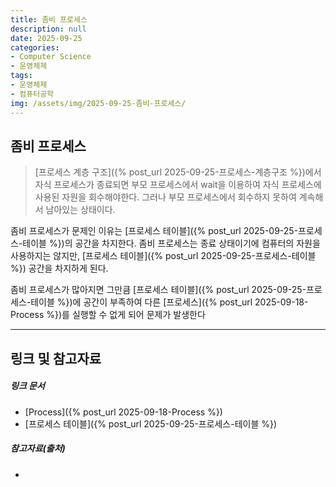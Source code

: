 ```yaml
---
title: 좀비 프로세스
description: null
date: 2025-09-25
categories:
- Computer Science
- 운영체제
tags:
- 운영체제
- 컴퓨터공학
img: /assets/img/2025-09-25-좀비-프로세스/
---
```

## 좀비 프로세스
>[프로세스 계층 구조]({% post_url 2025-09-25-프로세스-계층구조 %})에서 자식 프로세스가 종료되면 부모 프로세스에서 wait을 이용하여 자식 프로세스에 사용된 자원을 회수해야한다. 그러나 부모 프로세스에서 회수하지 못하여 계속해서 남아있는 상태이다.

좀비 프로세스가 문제인 이유는 [프로세스 테이블]({% post_url 2025-09-25-프로세스-테이블 %})의 공간을 차지한다. 좀비 프로세스는 종료 상태이기에 컴퓨터의 자원을 사용하지는 않지만, [프로세스 테이블]({% post_url 2025-09-25-프로세스-테이블 %}) 공간을 차지하게 된다. 

좀비 프로세스가 많아지면 그만큼 [프로세스 테이블]({% post_url 2025-09-25-프로세스-테이블 %})에 공간이 부족하여 다른 [프로세스]({% post_url 2025-09-18-Process %})를 실행할 수 없게 되어 문제가 발생한다




---
## 링크 및 참고자료

##### 링크 문서
- [Process]({% post_url 2025-09-18-Process %})
- [프로세스 테이블]({% post_url 2025-09-25-프로세스-테이블 %})

##### 참고자료(출처)
- 




